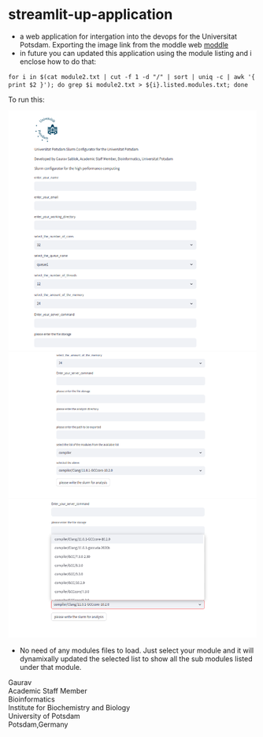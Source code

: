 # streamlit-up-application
- a web application for intergation into the devops for the Universitat Potsdam. Exporting the image link from the moddle web [moddle](https://moodle2.uni-potsdam.de/pluginfile.php/1/theme_adaptable/logo/1708349742/Unilogo_01_60.png)
- in future you can updated this application using the module listing and i enclose how to do that:
```
for i in $(cat module2.txt | cut -f 1 -d "/" | sort | uniq -c | awk '{ print $2 }'); do grep $i module2.txt > ${i}.listed.modules.txt; done
```
 To run this:

 ![slum configurator1](https://github.com/gauravcodepro/streamlit-up-application/blob/main/slurm_1.png)
 ![slurm configurator2](https://github.com/gauravcodepro/streamlit-up-application/blob/main/slurm_2.png)
 ![slurm configurator3](https://github.com/gauravcodepro/streamlit-up-application/blob/main/slurm_3.png)

 - No need of any modules files to load. Just select your module and it will dynamixally updated the selected list to show all the sub modules listed under that module.

Gaurav  \
Academic Staff Member \
Bioinformatics \
Institute for Biochemistry and Biology \
University of Potsdam \
Potsdam,Germany
